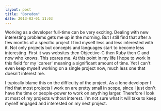 ```yaml
---
layout: post
title: "Boredom"
date: 2013-02-01 11:03
---
```


Working as a developer full-time can be very exciting. Dealing with new interesting problems gets me up in the morning. But I still find that after a few months of a specific project I find myself less and less interested with it. Not only projects but concepts and languages start to become less interesting. First it was websites then Objective-C then Ruby then C and now who knows. This scares me. At this point in my life I hope to work in this field for my 'career' meaning a significant amount of time. Yet I can't even keep myself working on a single project now, much less one that doesn't interest me.

I typically blame this on the difficulty of the project. As a lone developer I find that most projects I work on are pretty small in scope, since I just don't have the time or people-power to work on anything larger. Therefore I look at most of my projects without interest. I'm not sure what it will take to keep myself engaged and interested on my next project.
